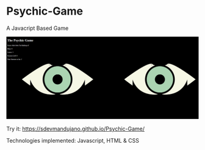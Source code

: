 # Psychic-Game
A Javacript Based Game 

![](images/preview.PNG)

Try it: https://sdevmandujano.github.io/Psychic-Game/

Technologies implemented: Javascript, HTML & CSS
